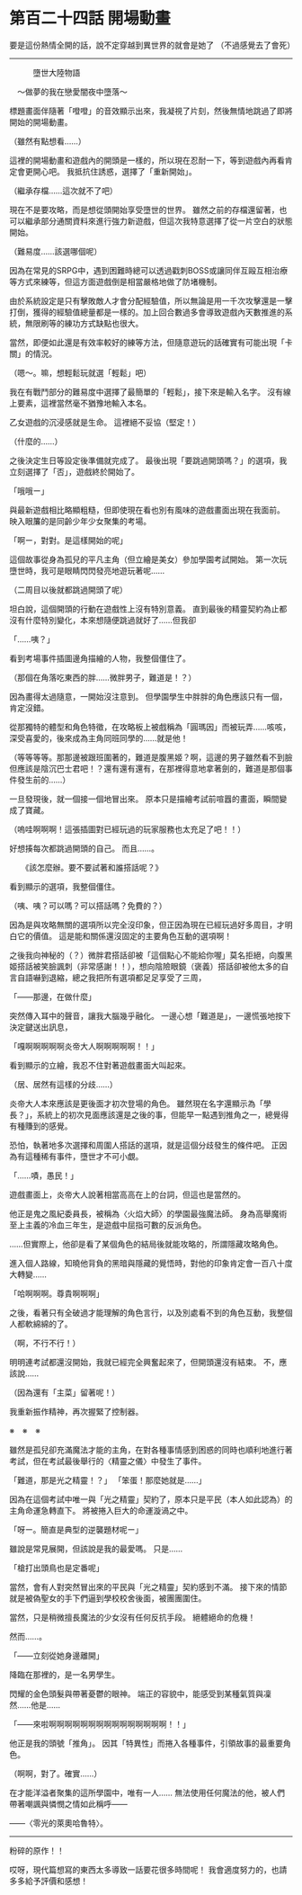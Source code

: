 # 第百二十四話 開場動畫

要是這份熱情全開的話，說不定穿越到異世界的就會是她了
（不過感覺去了會死）

---

　　　墮世大陸物語

　～做夢的我在戀愛闇夜中墮落～

標題畫面伴隨著「噔噔」的音效顯示出來，我凝視了片刻，然後無情地跳過了即將開始的開場動畫。

（雖然有點想看……）

這裡的開場動畫和遊戲內的開頭是一樣的，所以現在忍耐一下，等到遊戲內再看肯定會更開心吧。
我抵抗住誘惑，選擇了「重新開始」。

（繼承存檔……這次就不了吧）

現在不是要攻略，而是想從頭開始享受墮世的世界。
雖然之前的存檔還留著，也可以繼承部分通關資料來進行強力新遊戲，但這次我特意選擇了從一片空白的狀態開始。

（難易度……該選哪個呢）

因為在常見的SRPG中，遇到困難時總可以透過戳刺BOSS或讓同伴互毆互相治療等方式來練等，但這方面遊戲倒是相當嚴格地做了防堵機制。

由於系統設定是只有擊敗敵人才會分配經驗值，所以無論是用一千次攻擊還是一擊打倒，獲得的經驗值總量都是一樣的。加上回合數過多會導致遊戲內天數推進的系統，無限刷等的練功方式缺點也很大。

當然，即便如此還是有效率較好的練等方法，但隨意遊玩的話確實有可能出現「卡關」的情況。

（嗯～。嘛，想輕鬆玩就選「輕鬆」吧）

我在有戰鬥部分的難易度中選擇了最簡單的「輕鬆」，接下來是輸入名字。
沒有線上要素，這裡當然毫不猶豫地輸入本名。

乙女遊戲的沉浸感就是生命。
這裡絕不妥協（堅定！）

（什麼的……）

之後決定生日等設定後準備就完成了。
最後出現「要跳過開頭嗎？」的選項，我立刻選擇了「否」，遊戲終於開始了。

「哦哦ー」

與最新遊戲相比略顯粗糙，但即使現在看也別有風味的遊戲畫面出現在我面前。
映入眼簾的是同齡少年少女聚集的考場。

「啊ー，對對。是這樣開始的呢」

這個故事從身為孤兒的平凡主角（但立繪是美女）參加學園考試開始。
第一次玩墮世時，我可是眼睛閃閃發亮地遊玩著呢……

（二周目以後就都跳過開頭了呢）

坦白說，這個開頭的行動在遊戲性上沒有特別意義。
直到最後的精靈契約為止都沒有什麼特別變化，本來想隨便跳過就好了……但我卻

「……咦？」

看到考場事件插圖邊角描繪的人物，我整個僵住了。

（那個在角落吃東西的胖……微胖男子，難道是！？）

因為畫得太過隨意，一開始沒注意到。
但學園學生中胖胖的角色應該只有一個，肯定沒錯。

從那獨特的體型和角色特徵，在攻略板上被戲稱為「圓瑪因」而被玩弄……咳咳，深受喜愛的，後來成為主角同班同學的……就是他！

（等等等等。那那邊被跟班圍著的，難道是腹黑姬？啊，這邊的男子雖然看不到臉但應該是陰沉巴士君吧！？還有還有還有，在那裡得意地拿著劍的，難道是那個事件發生前的……）

一旦發現後，就一個接一個地冒出來。
原本只是描繪考試前喧囂的畫面，瞬間變成了寶藏。

（嗚哇啊啊啊！這張插圖對已經玩過的玩家服務也太充足了吧！！）

好想揍每次都跳過開頭的自己。
而且……。

　　《該怎麼辦。要不要試著和誰搭話呢？》

看到顯示的選項，我整個僵住。

（咦、咦？可以嗎？可以搭話嗎？免費的？）

因為是與攻略無關的選項所以完全沒印象，但正因為現在已經玩過好多周目，才明白它的價值。
這是能和關係還沒固定的主要角色互動的選項啊！

之後我向神秘的（？）微胖君搭話卻被「這個點心不能給你喔」莫名拒絕，向腹黑姬搭話被笑臉諷刺（非常感謝！！），想向陰險眼鏡（褒義）搭話卻被他太多的自言自語嚇到退縮，總之我把所有選項都足足享受了三周，

「――那邊，在做什麼」

突然傳入耳中的聲音，讓我大腦幾乎融化。
一邊心想「難道是」，一邊慌張地按下決定鍵送出訊息，

「嘎啊啊啊啊啊炎帝大人啊啊啊啊啊！！」

看到顯示的立繪，我忍不住對著遊戲畫面大叫起來。

（居、居然有這樣的分歧……）

炎帝大人本來應該是更後面才初次登場的角色。
雖然現在名字還顯示為「學長？」，系統上的初次見面應該還是之後的事，但能早一點遇到推角之一，總覺得有種賺到的感覺。

恐怕，執著地多次選擇和周圍人搭話的選項，就是這個分歧發生的條件吧。
正因為有這種稀有事件，墮世才不可小覷。

「……嘖，愚民！」

遊戲畫面上，炎帝大人說著相當高高在上的台詞，但這也是當然的。

他正是鬼之風紀委員長，被稱為〈火焰大師〉的學園最強魔法師。
身為高舉魔術至上主義的冷血三年生，是遊戲中屈指可數的反派角色。

……但實際上，他卻是看了某個角色的結局後就能攻略的，所謂隱藏攻略角色。

進入個人路線，知曉他背負的黑暗與隱藏的覺悟時，對他的印象肯定會一百八十度大轉變……

「哈啊啊啊。尊貴啊啊啊」

之後，看著只有全破過才能理解的角色言行，以及別處看不到的角色互動，我整個人都軟綿綿的了。

（啊，不行不行！）

明明連考試都還沒開始，我就已經完全興奮起來了，但開頭還沒有結束。
不，應該說……

（因為還有「主菜」留著呢！）

我重新振作精神，再次握緊了控制器。

※　※　※

雖然是孤兒卻充滿魔法才能的主角，在對各種事情感到困惑的同時也順利地進行著考試，但在考試最後舉行的〈精靈之儀〉中發生了事件。

「難道，那是光之精靈！？」
「笨蛋！那麼她就是……」

因為在這個考試中唯一與「光之精靈」契約了，原本只是平民（本人如此認為）的主角命運急轉直下。
將被捲入巨大的命運漩渦之中。

「呀ー。簡直是典型的逆襲題材呢ー」

雖說是常見展開，但該說是我的最愛嗎。
只是……

「槍打出頭鳥也是定番呢」

當然，會有人對突然冒出來的平民與「光之精靈」契約感到不滿。
接下來的情節就是被偽聖女的手下們逼到學校校舍後面，被團團圍住。

當然，只是稍微擅長魔法的少女沒有任何反抗手段。
絕體絕命的危機！

然而……。

「――立刻從她身邊離開」

降臨在那裡的，是一名男學生。

閃耀的金色頭髮與帶著憂鬱的眼神。
端正的容貌中，能感受到某種氣質與凜然……他是……

「――來啦啊啊啊啊啊啊啊啊啊啊啊啊啊啊啊！！」

他正是我的頭號「推角」。
因其「特異性」而捲入各種事件，引領故事的最重要角色。

（啊啊，對了。確實……）

在才能洋溢者聚集的這所學園中，唯有一人……
無法使用任何魔法的他，被人們帶著嘲諷與憐憫之情如此稱呼――

――〈零光的萊奧哈魯特〉。

---

粉碎的原作！！

哎呀，現代篇想寫的東西太多導致一話要花很多時間呢！
我會適度努力的，也請多多給予評價和感想！
